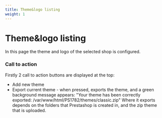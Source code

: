 ```yaml
---
title: Theme&logo listing
weight: 1
---
```


# Theme&logo listing

In this page the theme and logo of the selected shop is configured.

### Call to action

Firstly 2 call to action buttons are displayed at the top:

 - Add new theme
 - Export current theme -  when pressed, exports the theme, and a green background message appears: "Your theme has been correctly exported: /var/www/html/PS1782/themes/classic.zip" Where it exports depends on the folders that Prestashop is created in, and the zip theme that is uploaded.


